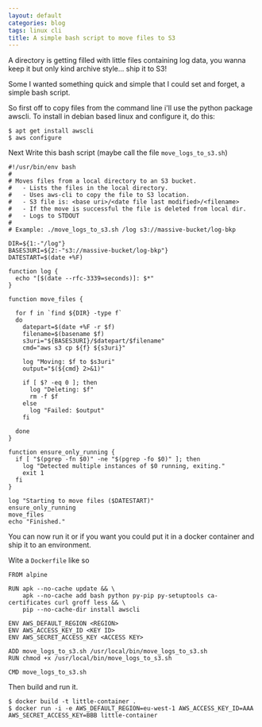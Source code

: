 ```yaml
---
layout: default
categories: blog
tags: linux cli 
title: A simple bash script to move files to S3
---
```

A directory is getting filled with little files containing log data, you wanna keep
it but only kind archive style... ship it to S3!

Some I wanted something quick and simple that I could set and forget, a simple bash script.

So first off to copy files from the command line i'll use the python package awscli.
To install in debian based linux and configure it, do this:

    $ apt get install awscli
    $ aws configure

Next Write this bash script (maybe call the file `move_logs_to_s3.sh`)

    #!/usr/bin/env bash
    #
    # Moves files from a local directory to an S3 bucket.
    #   - Lists the files in the local directory.
    #   - Uses aws-cli to copy the file to S3 location.
    #   - S3 file is: <base uri>/<date file last modified>/<filename>
    #   - If the move is successful the file is deleted from local dir.
    #   - Logs to STDOUT
    #
    # Example: ./move_logs_to_s3.sh /log s3://massive-bucket/log-bkp
    
    DIR=${1:-"/log"}
    BASES3URI=${2:-"s3://massive-bucket/log-bkp"}
    DATESTART=$(date +%F)
    
    function log {
      echo "[$(date --rfc-3339=seconds)]: $*"
    }
    
    function move_files {
    
      for f in `find ${DIR} -type f`
      do
        datepart=$(date +%F -r $f)
        filename=$(basename $f)
        s3uri="${BASES3URI}/$datepart/$filename"
        cmd="aws s3 cp ${f} ${s3uri}"
    
        log "Moving: $f to $s3uri"
        output="$(${cmd} 2>&1)"
    
        if [ $? -eq 0 ]; then
          log "Deleting: $f"
          rm -f $f
        else
          log "Failed: $output"
        fi
    
      done
    }
    
    function ensure_only_running {
      if [ "$(pgrep -fn $0)" -ne "$(pgrep -fo $0)" ]; then
        log "Detected multiple instances of $0 running, exiting."
        exit 1
      fi
    }
    
    log "Starting to move files ($DATESTART)"
    ensure_only_running
    move_files
    echo "Finished."

You can now run it or if you want you could put it in a docker container and ship
it to an environment.

Wite a `Dockerfile` like so

    FROM alpine
    
    RUN apk --no-cache update && \
        apk --no-cache add bash python py-pip py-setuptools ca-certificates curl groff less && \
        pip --no-cache-dir install awscli 
    
    ENV AWS_DEFAULT_REGION <REGION>
    ENV AWS_ACCESS_KEY_ID <KEY ID>
    ENV AWS_SECRET_ACCESS_KEY <ACCESS KEY>
    
    ADD move_logs_to_s3.sh /usr/local/bin/move_logs_to_s3.sh
    RUN chmod +x /usr/local/bin/move_logs_to_s3.sh
    
    CMD move_logs_to_s3.sh

Then build and run it.

    $ docker build -t little-container .
    $ docker run -i -e AWS_DEFAULT_REGION=eu-west-1 AWS_ACCESS_KEY_ID=AAA AWS_SECRET_ACCESS_KEY=BBB little-container

